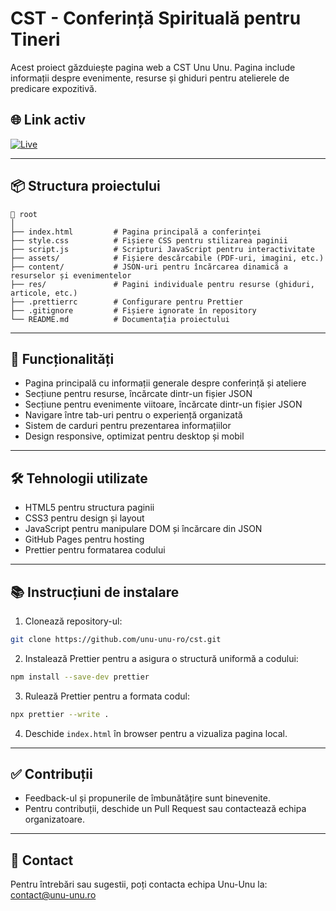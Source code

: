 # CST - Conferință Spirituală pentru Tineri

Acest proiect găzduiește pagina web a CST Unu Unu. Pagina include informații despre evenimente, resurse și ghiduri pentru atelierele de predicare expozitivă.

## 🌐 Link activ
[![Live](https://img.shields.io/badge/Vezi_live-cst.unu--unu.ro-brightgreen?style=for-the-badge)](https://cst.unu-unu.ro)

---

## 📦 Structura proiectului

```
📁 root
│
├── index.html         # Pagina principală a conferinței
├── style.css          # Fișiere CSS pentru stilizarea paginii
├── script.js          # Scripturi JavaScript pentru interactivitate
├── assets/            # Fișiere descărcabile (PDF-uri, imagini, etc.)
├── content/           # JSON-uri pentru încărcarea dinamică a resurselor și evenimentelor
├── res/               # Pagini individuale pentru resurse (ghiduri, articole, etc.)
├── .prettierrc        # Configurare pentru Prettier
├── .gitignore         # Fișiere ignorate în repository
└── README.md          # Documentația proiectului
```

---

## 🎯 Funcționalități
- Pagina principală cu informații generale despre conferință și ateliere
- Secțiune pentru resurse, încărcate dintr-un fișier JSON
- Secțiune pentru evenimente viitoare, încărcate dintr-un fișier JSON
- Navigare între tab-uri pentru o experiență organizată
- Sistem de carduri pentru prezentarea informațiilor
- Design responsive, optimizat pentru desktop și mobil

---

## 🛠️ Tehnologii utilizate
- HTML5 pentru structura paginii
- CSS3 pentru design și layout
- JavaScript pentru manipulare DOM și încărcare din JSON
- GitHub Pages pentru hosting
- Prettier pentru formatarea codului

---

## 📚 Instrucțiuni de instalare
1. Clonează repository-ul:

```bash
git clone https://github.com/unu-unu-ro/cst.git
```

2. Instalează Prettier pentru a asigura o structură uniformă a codului:

```bash
npm install --save-dev prettier
```

3. Rulează Prettier pentru a formata codul:

```bash
npx prettier --write .
```

4. Deschide `index.html` în browser pentru a vizualiza pagina local.

---

## ✅ Contribuții
- Feedback-ul și propunerile de îmbunătățire sunt binevenite.
- Pentru contribuții, deschide un Pull Request sau contactează echipa organizatoare.

---

## 📧 Contact
Pentru întrebări sau sugestii, poți contacta echipa Unu-Unu la: [contact@unu-unu.ro](mailto:contact@unu-unu.ro)
